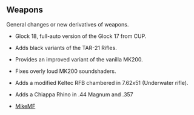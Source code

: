 ## Weapons

General changes or new derivatives of weapons.

- Glock 18, full-auto version of the Glock 17 from CUP.
- Adds black variants of the TAR-21 Rifles.
- Provides an improved variant of the vanilla MK200.
- Fixes overly loud MK200 soundshaders.
- Adds a modified Keltec RFB chambered in 7.62x51 (Underwater rifle).
- Adds a Chiappa Rhino in .44 Magnum and .357

- [MikeMF](https://github.com/MikeMF)
